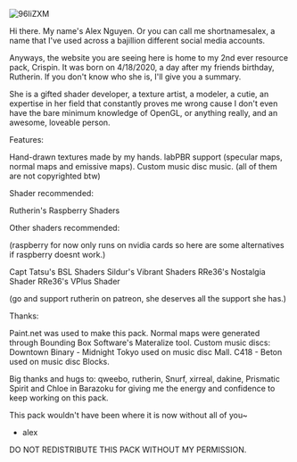 ![96IiZXM](https://user-images.githubusercontent.com/63942150/82401664-94bd0e80-9a84-11ea-8013-8c85a17135a0.png)


Hi there. My name's Alex Nguyen. Or you can call me shortnamesalex, a name that I've used across a bajillion different social media accounts.

Anyways, the website you are seeing here is home to my 2nd ever resource pack, Crispin. It was born on 4/18/2020, a day after my friends birthday, Rutherin. If you don't know who she is, I'll give you a summary.

She is a gifted shader developer, a texture artist, a modeler, a cutie, an expertise in her field that constantly proves me wrong cause I don't even have the bare minimum knowledge of OpenGL, or anything really, and an awesome, loveable person.

Features:

Hand-drawn textures made by my hands.
labPBR support (specular maps, normal maps and emissive maps).
Custom music disc music. (all of them are not copyrighted btw)

Shader recommended:

Rutherin's Raspberry Shaders

Other shaders recommended:

(raspberry for now only runs on nvidia cards so here are some alternatives if raspberry doesnt work.)

Capt Tatsu's BSL Shaders
Sildur's Vibrant Shaders
RRe36's Nostalgia Shader
RRe36's VPlus Shader

(go and support rutherin on patreon, she deserves all the support she has.)

Thanks:

Paint.net was used to make this pack.
Normal maps were generated through Bounding Box Software's Materalize tool.
Custom music discs:
Downtown Binary - Midnight Tokyo used on music disc Mall.
C418 - Beton used on music disc Blocks.

Big thanks and hugs to: qweebo, rutherin, Snurf, xirreal, dakine, Prismatic Spirit and Chloe in Barazoku for giving me the energy and confidence to keep working on this pack.

This pack wouldn't have been where it is now without all of you~

- alex


DO NOT REDISTRIBUTE THIS PACK WITHOUT MY PERMISSION.
